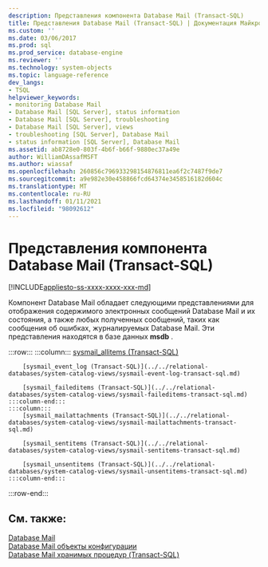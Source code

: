```yaml
---
description: Представления компонента Database Mail (Transact-SQL)
title: Представления Database Mail (Transact-SQL) | Документация Майкрософт
ms.custom: ''
ms.date: 03/06/2017
ms.prod: sql
ms.prod_service: database-engine
ms.reviewer: ''
ms.technology: system-objects
ms.topic: language-reference
dev_langs:
- TSQL
helpviewer_keywords:
- monitoring Database Mail
- Database Mail [SQL Server], status information
- Database Mail [SQL Server], troubleshooting
- Database Mail [SQL Server], views
- troubleshooting [SQL Server], Database Mail
- status information [SQL Server], Database Mail
ms.assetid: ab8728e0-803f-4b6f-b66f-9880ec37a49e
author: WilliamDAssafMSFT
ms.author: wiassaf
ms.openlocfilehash: 260856c796933298154876811ea6f2c7487f9de7
ms.sourcegitcommit: a9e982e30e458866fcd64374e3458516182d604c
ms.translationtype: MT
ms.contentlocale: ru-RU
ms.lasthandoff: 01/11/2021
ms.locfileid: "98092612"
---
```

# <a name="database-mail-views-transact-sql"></a>Представления компонента Database Mail (Transact-SQL)
[!INCLUDE[appliesto-ss-xxxx-xxxx-xxx-md](../../includes/appliesto-ss-xxxx-xxxx-xxx-md.md)]

  Компонент Database Mail обладает следующими представлениями для отображения содержимого электронных сообщений Database Mail и их состояния, а также любых полученных сообщений, таких как сообщения об ошибках, журналируемых Database Mail. Эти представления находятся в базе данных **msdb** .  

:::row:::
    :::column:::
        [sysmail_allitems (Transact-SQL)](../../relational-databases/system-catalog-views/sysmail-allitems-transact-sql.md)
        
        [sysmail_event_log (Transact-SQL)](../../relational-databases/system-catalog-views/sysmail-event-log-transact-sql.md)
        
        [sysmail_faileditems (Transact-SQL)](../../relational-databases/system-catalog-views/sysmail-faileditems-transact-sql.md)
    :::column-end:::
    :::column:::
        [sysmail_mailattachments (Transact-SQL)](../../relational-databases/system-catalog-views/sysmail-mailattachments-transact-sql.md)
        
        [sysmail_sentitems (Transact-SQL)](../../relational-databases/system-catalog-views/sysmail-sentitems-transact-sql.md)
        
        [sysmail_unsentitems (Transact-SQL)](../../relational-databases/system-catalog-views/sysmail-unsentitems-transact-sql.md)
    :::column-end:::
:::row-end:::

## <a name="see-also"></a>См. также:  
 [Database Mail](../../relational-databases/database-mail/database-mail.md)   
 [Database Mail объекты конфигурации](../../relational-databases/database-mail/database-mail-configuration-objects.md)   
 [Database Mail хранимых процедур &#40;Transact-SQL&#41;](../../relational-databases/system-stored-procedures/database-mail-stored-procedures-transact-sql.md)  
  
  
